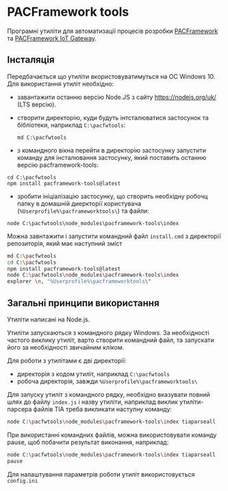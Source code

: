 # PACFramework tools

Програмні утиліти для автоматизації процесів розробки [PACFramework](https://github.com/pupenasan/PACFramework) та [PACFramework IoT Gateway](https://github.com/pupenasan/PACFrameworkIoTGateway). 

## Інсталяція

Передбачається що утиліти вкористовуватимуться на ОС Windows 10. Для використання утиліт необхідно:

- завантажити останню версію Node.JS з сайту <https://nodejs.org/uk/> (LTS версію).

- створити директорію, куди будуть інтсталюватися застосунок та бібліотеки, наприклад `C:\pacfwtools`:

  ```
  md C:\pacfwtools
  ```

- з командного вікна перейти в директорію застосунку запустити команду для інсталювання застосунку, який поставить останню версію pacframework-tools:

```
cd C:\pacfwtools
npm install pacframework-tools@latest
```

- зробити ініціалізацію застосунку, що створить необхідну робочц папку в домашній диеркторії користувача (`%Userprofile%\pacframeworktools\`) та файли:

```
node C:\pacfwtools\node_modules\pacframework-tools\index
```

Можна завнтажити і запустити командний файл `install.cmd` з директорії репозиторія, який має наступний зміст

```bash
md C:\pacfwtools
cd C:\pacfwtools
npm install pacframework-tools@latest
node C:\pacfwtools\node_modules\pacframework-tools\index
explorer \n, "%Userprofile%\pacframeworktools\"
```

## Загальні принципи використання

Утиліти написані на Node.js.  

Утиліти запускаються з командного рядку Windows. За необхідності частого виклику утиліт, варто створити командний файл, та запускати його за необхідності звичайним кліком.

Для роботи з утилітами є дві директорії:

- директорія з кодом утиліт, наприклад  `C:\pacfwtools`
- робоча директорія, завжди  `%Userprofile%\pacframeworktools\`

Для запуску утиліт з командного рядку, необхідно вказувати повний шлях до файлу `index.js` і назву утиліти, наприклад виклик утиліти-парсера файлів TIA треба викликати наступну команду:  

```bash
node C:\pacfwtools\node_modules\pacframework-tools\index tiaparseall
```

При використанні командних файлів, можна використовувати команду pause, щоб побачити результат виконання, наприклад:

```bash
node C:\pacfwtools\node_modules\pacframework-tools\index tiaparseall
pause
```

 Для налаштування параметрів роботи утиліт використовується `config.ini`